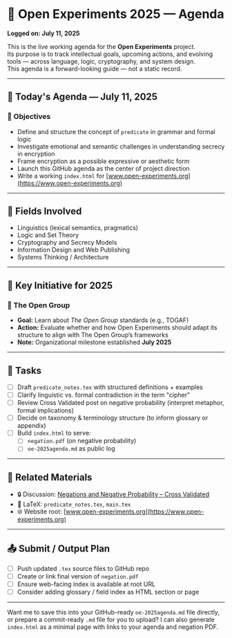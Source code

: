 # 🧪 Open Experiments 2025 — Agenda

**Logged on: July 11, 2025**

This is the live working agenda for the **Open Experiments** project.  
Its purpose is to track intellectual goals, upcoming actions, and evolving tools — across language, logic, cryptography, and system design.  
This agenda is a forward-looking guide — not a static record.

---

## 📆 Today's Agenda — July 11, 2025

### 🎯 Objectives
- Define and structure the concept of `predicate` in grammar and formal logic
- Investigate emotional and semantic challenges in understanding secrecy in encryption
- Frame encryption as a possible expressive or aesthetic form
- Launch this GitHub agenda as the center of project direction
- Write a working `index.html` for [www.open-experiments.org](https://www.open-experiments.org)

---

## 🧭 Fields Involved
- Linguistics (lexical semantics, pragmatics)
- Logic and Set Theory
- Cryptography and Secrecy Models
- Information Design and Web Publishing
- Systems Thinking / Architecture

---

## 🧱 Key Initiative for 2025

### 📌 The Open Group

- **Goal:** Learn about *The Open Group* standards (e.g., TOGAF)
- **Action:** Evaluate whether and how Open Experiments should adapt its structure to align with The Open Group’s frameworks
- **Note:** Organizational milestone established **July 2025**

---

## 📝 Tasks

- [ ] Draft `predicate_notes.tex` with structured definitions + examples
- [ ] Clarify linguistic vs. formal contradiction in the term "cipher"
- [ ] Review Cross Validated post on negative probability (interpret metaphor, formal implications)
- [ ] Decide on taxonomy & terminology structure (to inform glossary or appendix)
- [ ] Build `index.html` to serve:
  - [ ] `negation.pdf` (on negative probability)
  - [ ] `oe-2025agenda.md` as public log

---

## 🔗 Related Materials

- 🔒 Discussion: [Negations and Negative Probability – Cross Validated](https://stats.stackexchange.com/questions/668543/negations-and-negative-probability)
- 📄 LaTeX: `predicate_notes.tex`, `main.tex`
- 🌐 Website root: [www.open-experiments.org](https://www.open-experiments.org)

---

## 📤 Submit / Output Plan

- [ ] Push updated `.tex` source files to GitHub repo
- [ ] Create or link final version of `negation.pdf`
- [ ] Ensure web-facing index is available at root URL
- [ ] Consider adding glossary / field index as HTML section or page

---

Want me to save this into your GitHub-ready `oe-2025agenda.md` file directly, or prepare a commit-ready `.md` file for you to upload? I can also generate `index.html` as a minimal page with links to your agenda and negation PDF.
